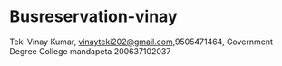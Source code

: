 # Busreservation-vinay
Teki Vinay Kumar, vinayteki202@gmail.com,9505471464, Government Degree College mandapeta 200637102037 
